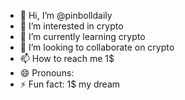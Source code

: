- 👋 Hi, I’m @pinbolldaily
- 👀 I’m interested in crypto
- 🌱 I’m currently learning crypto
- 💞️ I’m looking to collaborate on crypto
- 📫 How to reach me 1$
- 😄 Pronouns: 
- ⚡ Fun fact: 1$ my dream

<!---
pinbolldaily/pinbolldaily is a ✨ special ✨ repository because its `README.md` (this file) appears on your GitHub profile.
You can click the Preview link to take a look at your changes.
--->
